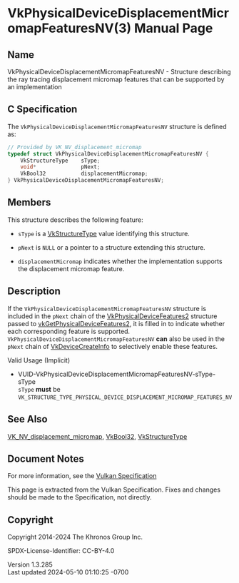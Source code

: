 # VkPhysicalDeviceDisplacementMicromapFeaturesNV(3) Manual Page

## Name

VkPhysicalDeviceDisplacementMicromapFeaturesNV - Structure describing
the ray tracing displacement micromap features that can be supported by
an implementation



## <a href="#_c_specification" class="anchor"></a>C Specification

The `VkPhysicalDeviceDisplacementMicromapFeaturesNV` structure is
defined as:

``` c
// Provided by VK_NV_displacement_micromap
typedef struct VkPhysicalDeviceDisplacementMicromapFeaturesNV {
    VkStructureType    sType;
    void*              pNext;
    VkBool32           displacementMicromap;
} VkPhysicalDeviceDisplacementMicromapFeaturesNV;
```

## <a href="#_members" class="anchor"></a>Members

This structure describes the following feature:

- `sType` is a [VkStructureType](https://registry.khronos.org/vulkan/specs/1.3-extensions/man/html/VkStructureType.html) value identifying
  this structure.

- `pNext` is `NULL` or a pointer to a structure extending this
  structure.

- <span id="features-displacementMicromap"></span>
  `displacementMicromap` indicates whether the implementation supports
  the displacement micromap feature.

## <a href="#_description" class="anchor"></a>Description

If the `VkPhysicalDeviceDisplacementMicromapFeaturesNV` structure is
included in the `pNext` chain of the
[VkPhysicalDeviceFeatures2](https://registry.khronos.org/vulkan/specs/1.3-extensions/man/html/VkPhysicalDeviceFeatures2.html) structure
passed to
[vkGetPhysicalDeviceFeatures2](https://registry.khronos.org/vulkan/specs/1.3-extensions/man/html/vkGetPhysicalDeviceFeatures2.html), it is
filled in to indicate whether each corresponding feature is supported.
`VkPhysicalDeviceDisplacementMicromapFeaturesNV` **can** also be used in
the `pNext` chain of [VkDeviceCreateInfo](https://registry.khronos.org/vulkan/specs/1.3-extensions/man/html/VkDeviceCreateInfo.html) to
selectively enable these features.

Valid Usage (Implicit)

- <a
  href="#VUID-VkPhysicalDeviceDisplacementMicromapFeaturesNV-sType-sType"
  id="VUID-VkPhysicalDeviceDisplacementMicromapFeaturesNV-sType-sType"></a>
  VUID-VkPhysicalDeviceDisplacementMicromapFeaturesNV-sType-sType  
  `sType` **must** be
  `VK_STRUCTURE_TYPE_PHYSICAL_DEVICE_DISPLACEMENT_MICROMAP_FEATURES_NV`

## <a href="#_see_also" class="anchor"></a>See Also

[VK_NV_displacement_micromap](https://registry.khronos.org/vulkan/specs/1.3-extensions/man/html/VK_NV_displacement_micromap.html),
[VkBool32](https://registry.khronos.org/vulkan/specs/1.3-extensions/man/html/VkBool32.html), [VkStructureType](https://registry.khronos.org/vulkan/specs/1.3-extensions/man/html/VkStructureType.html)

## <a href="#_document_notes" class="anchor"></a>Document Notes

For more information, see the <a
href="https://registry.khronos.org/vulkan/specs/1.3-extensions/html/vkspec.html#VkPhysicalDeviceDisplacementMicromapFeaturesNV"
target="_blank" rel="noopener">Vulkan Specification</a>

This page is extracted from the Vulkan Specification. Fixes and changes
should be made to the Specification, not directly.

## <a href="#_copyright" class="anchor"></a>Copyright

Copyright 2014-2024 The Khronos Group Inc.

SPDX-License-Identifier: CC-BY-4.0

Version 1.3.285  
Last updated 2024-05-10 01:10:25 -0700
